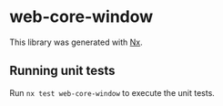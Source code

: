 # web-core-window

This library was generated with [Nx](https://nx.dev).

## Running unit tests

Run `nx test web-core-window` to execute the unit tests.
